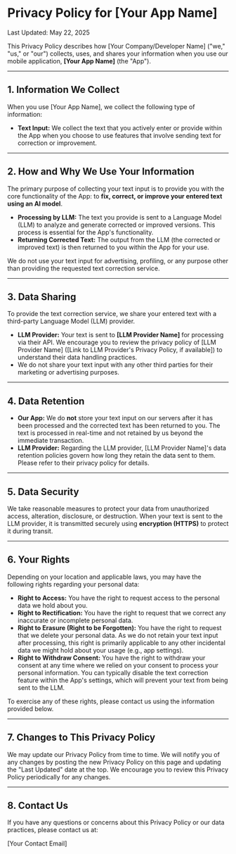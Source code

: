 # Privacy Policy for [Your App Name]

Last Updated: May 22, 2025

This Privacy Policy describes how [Your Company/Developer Name] ("we," "us," or "our") collects, uses, and shares your information when you use our mobile application, **[Your App Name]** (the "App").

---

## 1. Information We Collect

When you use [Your App Name], we collect the following type of information:

* **Text Input:** We collect the text that you actively enter or provide within the App when you choose to use features that involve sending text for correction or improvement.

---

## 2. How and Why We Use Your Information

The primary purpose of collecting your text input is to provide you with the core functionality of the App: to **fix, correct, or improve your entered text using an AI model**.

* **Processing by LLM:** The text you provide is sent to a Language Model (LLM) to analyze and generate corrected or improved versions. This process is essential for the App's functionality.
* **Returning Corrected Text:** The output from the LLM (the corrected or improved text) is then returned to you within the App for your use.

We do not use your text input for advertising, profiling, or any purpose other than providing the requested text correction service.

---

## 3. Data Sharing

To provide the text correction service, we share your entered text with a third-party Language Model (LLM) provider.

* **LLM Provider:** Your text is sent to **[LLM Provider Name]** for processing via their API. We encourage you to review the privacy policy of [LLM Provider Name] ([Link to LLM Provider's Privacy Policy, if available]) to understand their data handling practices.
* We do not share your text input with any other third parties for their marketing or advertising purposes.

---

## 4. Data Retention

* **Our App:** We do **not** store your text input on our servers after it has been processed and the corrected text has been returned to you. The text is processed in real-time and not retained by us beyond the immediate transaction.
* **LLM Provider:** Regarding the LLM provider, [LLM Provider Name]'s data retention policies govern how long they retain the data sent to them. Please refer to their privacy policy for details.

---

## 5. Data Security

We take reasonable measures to protect your data from unauthorized access, alteration, disclosure, or destruction. When your text is sent to the LLM provider, it is transmitted securely using **encryption (HTTPS)** to protect it during transit.

---

## 6. Your Rights

Depending on your location and applicable laws, you may have the following rights regarding your personal data:

* **Right to Access:** You have the right to request access to the personal data we hold about you.
* **Right to Rectification:** You have the right to request that we correct any inaccurate or incomplete personal data.
* **Right to Erasure (Right to be Forgotten):** You have the right to request that we delete your personal data. As we do not retain your text input after processing, this right is primarily applicable to any other incidental data we might hold about your usage (e.g., app settings).
* **Right to Withdraw Consent:** You have the right to withdraw your consent at any time where we relied on your consent to process your personal information. You can typically disable the text correction feature within the App's settings, which will prevent your text from being sent to the LLM.

To exercise any of these rights, please contact us using the information provided below.

---

## 7. Changes to This Privacy Policy

We may update our Privacy Policy from time to time. We will notify you of any changes by posting the new Privacy Policy on this page and updating the "Last Updated" date at the top. We encourage you to review this Privacy Policy periodically for any changes.

---

## 8. Contact Us

If you have any questions or concerns about this Privacy Policy or our data practices, please contact us at:

[Your Contact Email]
